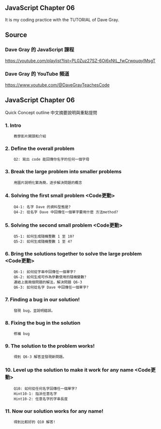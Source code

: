 ## JavaScript Chapter 06
It is my coding practice with the TUTORIAL of Dave Gray. 

## Source
### Dave Gray 的 JavaScript 課程
https://youtube.com/playlist?list=PL0Zuz27SZ-6Oi6xNtL_fwCrwpuqylMsgT

### Dave Gray 的 YouTube 頻道
https://www.youtube.com/@DaveGrayTeachesCode

## JavaScript Chapter 06
   Quick Concept outline
   中文摘要說明與重點提問

###  1. Intro 
        教學影片開頭和介紹

###  2. Define the overall problem
        Q2: 寫出 code 能回傳你名字的任何一個字母

###  3. Break the large problem into smaller problems
        用圖片說明化繁為簡，逐步解決問題的概念
        

###  4. Solving the first small problem <Code更動>
        Q4-1: 名字 Dave 的資料型態是?
        Q4-2: 從名字 Dave 中回傳任一個單字要用什麼 方法method?

###  5. Solving the second small problem <Code更動>
        Q5-1: 如何生成隨機整數 1 至 10?
        Q5-2: 如何生成隨機整數 1 至 4?

###  6. Bring the solutions together to solve the large problem <Code更動>
        Q6-1: 如何從字串中回傳任一個單字?
        Q6-2: 如何生成可作為參數使用的隨機變數?
        連結上面兩個問題的解法，解決問題 Q6-3
        Q6-3: 如何從名字 Dave 中回傳任一個單字?

###  7. Finding a bug in our solution!
        發現 bug，並說明錯誤。

###  8. Fixing the bug in the solution
        修補 bug

###  9. The solution to the problem works!
        得到 Q6-3 解答並發現新問題。
        

### 10. Level up the solution to make it work for any name <Code更動>
        Q10: 如何從任何名字回傳任一個單字?
        Hint10-1: 指派任意名字
        Hint10-2: 任意名字的字串長度

### 11. Now our solution works for any name! 
        得到比較好的 Q10 解答!
        